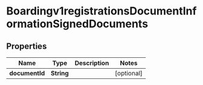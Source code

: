 
# Boardingv1registrationsDocumentInformationSignedDocuments

## Properties
Name | Type | Description | Notes
------------ | ------------- | ------------- | -------------
**documentId** | **String** |  |  [optional]



